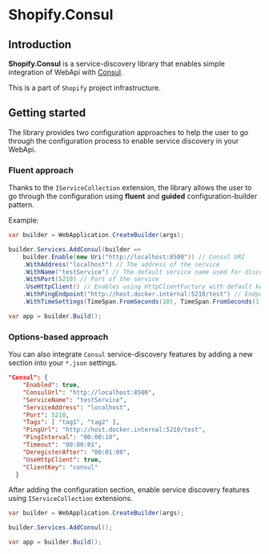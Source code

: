 # Shopify.Consul

## Introduction

**Shopify.Consul** is a service-discovery library that enables simple integration of WebApi with [Consul](https://www.consul.io/). 

This is a part of `Shopify` project infrastructure.

## Getting started

The library provides two configuration approaches to help the user to go through the configuration process to enable service discovery in your WebApi.

### Fluent approach

Thanks to the `IServiceCollection` extension, the library allows the user to go through the configuration using **fluent** and **guided** configuration-builder pattern.

Example:
```cs
var builder = WebApplication.CreateBuilder(args);

builder.Services.AddConsul(builder =>
    builder.Enable(new Uri("http://localhost:8500")) // Consul URI
    .WithAddress("localhost") // The address of the service
    .WithName("testService") // The default service name used for discovery 
    .WithPort(5210) // Port of the service
    .UseHttpClient() // Enables using HttpClientFactory with default key
    .WithPingEndpoint("http://host.docker.internal:5210/test") // Endpoint for checking the service health
    .WithTimeSettings(TimeSpan.FromSeconds(10), TimeSpan.FromSeconds(1), TimeSpan.FromMinutes(1))); // Timeout configurations

var app = builder.Build();
```

### Options-based approach

You can also integrate `Consul` service-discovery features by adding a new section into your `*.json` settings.

```json
"Consul": {
    "Enabled": true,
    "ConsulUrl": "http://localhost:8500",
    "ServiceName": "testService",
    "ServiceAddress": "localhost",
    "Port": 5210,
    "Tags": [ "tag1", "tag2" ],
    "PingUrl": "http://host.docker.internal:5210/test",
    "PingInterval": "00:00:10",
    "Timeout": "00:00:01",
    "DeregisterAfter": "00:01:00",
    "UseHttpClient": true,
    "ClientKey": "consul"
  }
```

After adding the configuration section, enable service discovery features using `IServiceCollection` extensions.

```cs
var builder = WebApplication.CreateBuilder(args);

builder.Services.AddConsul();

var app = builder.Build();
```